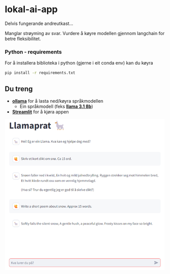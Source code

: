 # lokal-ai-app

Delvis fungerande andreutkast...

Manglar strøyming av svar. Vurdere å køyre modellen gjennom langchain for betre fleksibilitet.

### Python - requirements

For å installera biblioteka i python (gjerne i eit conda env) kan du køyra


```bash
pip install -r requirements.txt
```

## Du treng
- **[ollama](ollama.ai)** for å lasta ned/køyra språkmodellen
    - Ein språkmodell (feks **[llama 3.1 8b](https://ollama.com/library/llama3.1)**) 
- **[Streamlit](https://streamlit.io/)** for å kjøra appen

![](døme.png)